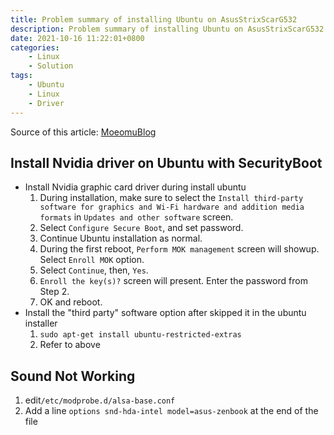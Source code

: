 ```yaml
---
title: Problem summary of installing Ubuntu on AsusStrixScarG532
description: Problem summary of installing Ubuntu on AsusStrixScarG532
date: 2021-10-16 11:22:01+0800
categories:
    - Linux
    - Solution
tags:
    - Ubuntu
    - Linux
    - Driver
---
```


Source of this article: [MoeomuBlog](/zh-cn/posts/ProblemsummaryofinstallingUbuntuonAsusStrixScarG532/)

## Install Nvidia driver on Ubuntu with SecurityBoot

- Install Nvidia graphic card driver during install ubuntu
  1. During installation, make sure to select the `Install third-party software for graphics and Wi-Fi hardware and addition media formats` in `Updates and other software` screen.
  2. Select `Configure Secure Boot`, and set password.
  3. Continue Ubuntu installation as normal.
  4. During the first reboot, `Perform MOK management` screen will showup. Select `Enroll MOK` option.
  5.  Select `Continue`, then, `Yes`.
  6. `Enroll the key(s)?` screen will present. Enter the password from Step 2.
  7. OK and reboot.
- Install the "third party" software option after skipped it in the ubuntu installer
  1. `sudo apt-get install ubuntu-restricted-extras`
  2. Refer to above

## Sound Not Working

1. edit`/etc/modprobe.d/alsa-base.conf`
2. Add a line `options snd-hda-intel model=asus-zenbook` at the end of the file